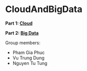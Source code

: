 # CloudAndBigData

**Part 1: [Cloud](https://github.com/teabetab/CoursCloudN7)**

**Part 2: [Big Data](https://sd-160040.dedibox.fr/hagimont)**

Group members:
  - Pham Gia Phuc
  - Vu Trung Dung
  - Nguyen Tu Tung
